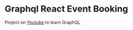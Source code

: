 # Graphql React Event Booking

Project on [Youtube](https://www.youtube.com/watch?v=yvEEeKMuxn0&list=PL55RiY5tL51rG1x02Yyj93iypUuHYXcB_&index=3&ab_channel=Academind) to learn GraphQL